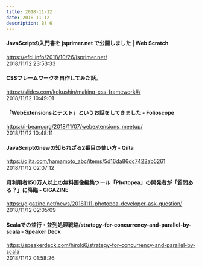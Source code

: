 ```yaml
---
title: 2018-11-12
date: 2018-11-12
description: B! 6
---
```


#### JavaScriptの入門書を jsprimer.net で公開しました | Web Scratch            
https://efcl.info/2018/10/26/jsprimer.net/<br>
2018/11/12 23:53:33<br>


#### CSSフレームワークを自作してみた話。
https://slides.com/kokushin/making-css-framework#/<br>
2018/11/12 10:49:01<br>


#### 「WebExtensionsとテスト」というお話をしてきました - Folioscope
https://i-beam.org/2018/11/07/webextensions_meetup/<br>
2018/11/12 10:48:11<br>


#### JavaScriptのnewの知られざる2番目の使い方 - Qiita
https://qiita.com/hamamoto_abc/items/5d16da86dc7422ab5261<br>
2018/11/12 02:07:12<br>


#### 月利用者150万人以上の無料画像編集ツール「Photopea」の開発者が「質問ある？」に降臨 - GIGAZINE
https://gigazine.net/news/20181111-photopea-developer-ask-question/<br>
2018/11/12 02:05:09<br>


#### Scalaでの並行・並列処理戦略/strategy-for-concurrency-and-parallel-by-scala - Speaker Deck
https://speakerdeck.com/hiroki6/strategy-for-concurrency-and-parallel-by-scala<br>
2018/11/12 01:58:26<br>


